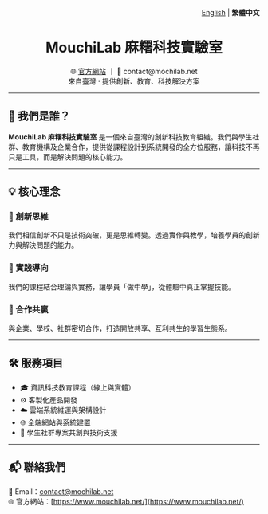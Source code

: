 <!-- README.md for MouchiLab 麻糬科技實驗室（預設：繁體中文） -->

<p align="right"> <a href="./README.en.md">English</a> | <strong>繁體中文</strong></p>

<h1 align="center">MouchiLab 麻糬科技實驗室</h1>

<p align="center">
  🌐 <a href="https://www.mouchilab.net/">官方網站</a> ｜ 📧 contact@mochilab.net<br>
  來自臺灣 · 提供創新、教育、科技解決方案
</p>

---

## 🧠 我們是誰？

**MouchiLab 麻糬科技實驗室** 是一個來自臺灣的創新科技教育組織。我們與學生社群、教育機構及企業合作，提供從課程設計到系統開發的全方位服務，讓科技不再只是工具，而是解決問題的核心能力。

---

## 💡 核心理念

### 🚀 創新思維
我們相信創新不只是技術突破，更是思維轉變。透過實作與教學，培養學員的創新力與解決問題的能力。

### 🔧 實踐導向
我們的課程結合理論與實務，讓學員「做中學」，從體驗中真正掌握技能。

### 🤝 合作共贏
與企業、學校、社群密切合作，打造開放共享、互利共生的學習生態系。

---

## 🛠️ 服務項目

- 🎓 資訊科技教育課程（線上與實體）
- ⚙️ 客製化產品開發
- ☁️ 雲端系統維運與架構設計
- 🌐 全端網站與系統建置
- 🧩 學生社群專案共創與技術支援

---

## 📬 聯絡我們

📧 Email：contact@mochilab.net  
🌐 官方網站：[https://www.mouchilab.net/](https://www.mouchilab.net/)

